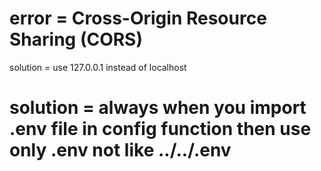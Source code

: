 # error = Cross-Origin Resource Sharing (CORS)
solution = use 127.0.0.1 instead of localhost


# solution = always when you import .env file in config function then use only .env not like ../../.env


